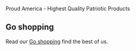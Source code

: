 Proud America - Highest Quality Patriotic Products

## Go shopping

Read our [Go shopping](docs/getting-started) find the best of us. 
